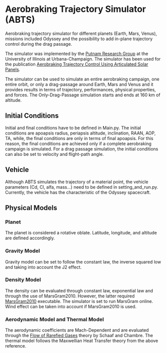 # Aerobraking Trajectory Simulator (ABTS)
Aerobraking trajectory simulator for different planets (Earth, Mars, Venus), missions included Odyssey and the possibility to add in-plane trajectory control during the drag passage.

The simulator was implemented by the [Putnam Research Group](https://putnam.aerospace.illinois.edu/) at the University of Illinois at Urbana-Champaign. The simulator has been used for the publication [Aerobraking Trajectory Control Using Articulated Solar Panels](https://www.researchgate.net/publication/339181606_Preprint_AAS_19-682_AEROBRAKING_TRAJECTORY_CONTROL_USING_ARTICULATED_SOLAR_PANELS).

The simulator can be used to simulate an entire aerobraking campaign, one entire orbit, or only a drag-passage around Earth, Mars and Venus and it provides results in terms of trajectory, performances, physical properties, and forces. The Only-Drag-Passage simulation starts and ends at 160 km of altitude.

## Initial Conditions
Initial and final conditions have to be defined in Main.py. The initial conditions are apoapsis radius, periapsis altitude, inclination, RAAN, AOP, TA, while, the final conditions are only in terms of final apoapsis. For this reason, the final conditions are achieved only if a complete aerobraking campaign is simulated. For a drag passage simulation, the initial conditions can also be set to velocity and flight-path angle. 

## Vehicle
Although ABTS simulates the trajectory of a material point, the vehicle parameters (Cd, Cl, alfa, mass...) need to be defined in setting_and_run.py. Currently, the vehicle has the characteristic of the Odyssey spacecraft.

## Physical Models
### Planet
The planet is considered a rotative oblate. Latitude, longitude, and altitude are defined accordingly.
 ### Gravity Model
 Gravity model can be set to follow the constant law, the inverse squared low and taking into account the J2 effect.

 ### Density Model
 The density can be evaluated through constant law, exponential law and through the use of MarsGram2010. However, the latter required [MarsGram2010](https://software.nasa.gov/software/MFS-33158-1) executable. The simulator is set to run MarsGram online. Wind effect can be taken into account if MarsGram2010 is used.

### Aerodynamic Model and Thermal Model
The aerodynamic coefficients are Mach-Dependent and are evaluated through the [Flow of Rarefied Gases](https://books.google.com/books?hl=en&lr=&id=DIIrDgAAQBAJ&oi=fnd&pg=PP1&dq=rarefied+flow+schaaf+and+chambre&ots=PWLd04BJmj&sig=DaKV6gVakAuvKRgQDM3ZE9uFrdQ#v=onepage&q=rarefied%20flow%20schaaf%20and%20chambre&f=false) theory by Schaaf and Chambre. The thermal model follows the Maxwellian Heat Transfer theory from the above reference.
